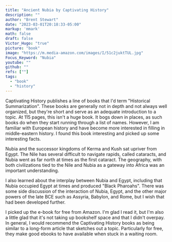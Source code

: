 ```yaml
---
title: "Ancient Nubia by Captivating History"
description: ""
author: "Brent Stewart"
date: "2023-03-01T20:18:33-05:00"
markup: 'mmark'
math: false
draft: false
Victor_Hugo: "true"
picture: "book"
image: "https://m.media-amazon.com/images/I/51c2juktTUL.jpg"
Focus_Keyword: "Nubia"
youtube: ""
github: ""
refs: [""]
tags:
  - "book"
  - "history"
---
```

Captivating History publishes a line of books that I'd term "Historical Summarization".  These books are generally not in depth and not always well organized, but they're short and serve as an adequate introduction to a topic.  At 115 pages, this isn't a huge book.  It bogs down in places, as such books do when they start running through a list of names.  However, I am familiar with European history and have become more interested in filling in middle-eastern history.  I found this book interesting and picked up some interesting facts.

Nubia and the successor kingdoms of Kerma and Kush sat upriver from Egypt.  The Nile has several difficult to navigate rapids, called cataracts, and Nubia went as far north at times as the first cataract.  The geography, with both civilizations tied to the Nile and Nubia as a gateway into Africa was an important understanding.

I also learned about the interplay between Nubia and Egypt, including that Nubia occupied Egypt at times and produced "Black Pharoahs".  There was some side discussion of the interaction of Nubia, Egypt, and the other major powers of the late BCE such as Assyria, Babylon, and Rome, but I wish that had been developed further.

I picked up the e-book for free from Amazon.  I'm glad I read it, but I'm also a little glad that it's not taking up bookshelf space and that I didn't overpay.  In general, I would recommend the Captivating History books as being similar to a long-form article that sketches out a topic.  Particularly for free, they make good ebooks to have available when stuck in a waiting room.
